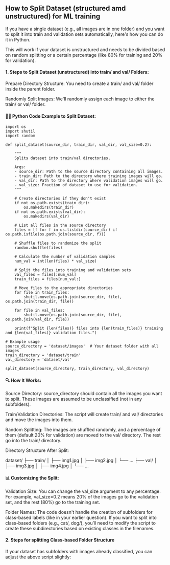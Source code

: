 ## How to Split Dataset (structured amd unstructured) for ML training

If you have a single dataset (e.g., all images are in one folder) and you want to split it into train and validation sets automatically, here's how you can do it in Python.

This will work if your dataset is unstructured and needs to be divided based on random splitting or a certain percentage (like 80% for training and 20% for validation).

#### 1. Steps to Split Dataset (unstructured) into train/ and val/ Folders:
Prepare Directory Structure: You need to create a train/ and val/ folder inside the parent folder.

Randomly Split Images: We'll randomly assign each image to either the train/ or val/ folder.

#### 🧑‍💻 Python Code Example to Split Dataset:

```
import os
import shutil
import random

def split_dataset(source_dir, train_dir, val_dir, val_size=0.2):

    """
    Splits dataset into train/val directories.

    Args:
    - source_dir: Path to the source directory containing all images.
    - train_dir: Path to the directory where training images will go.
    - val_dir: Path to the directory where validation images will go.
    - val_size: Fraction of dataset to use for validation.
    """
    
    # Create directories if they don't exist
    if not os.path.exists(train_dir):
        os.makedirs(train_dir)
    if not os.path.exists(val_dir):
        os.makedirs(val_dir)

    # List all files in the source directory
    files = [f for f in os.listdir(source_dir) if os.path.isfile(os.path.join(source_dir, f))]
    
    # Shuffle files to randomize the split
    random.shuffle(files)
    
    # Calculate the number of validation samples
    num_val = int(len(files) * val_size)
    
    # Split the files into training and validation sets
    val_files = files[:num_val]
    train_files = files[num_val:]
    
    # Move files to the appropriate directories
    for file in train_files:
        shutil.move(os.path.join(source_dir, file), os.path.join(train_dir, file))
    
    for file in val_files:
        shutil.move(os.path.join(source_dir, file), os.path.join(val_dir, file))

    print(f"Split {len(files)} files into {len(train_files)} training and {len(val_files)} validation files.")

# Example usage
source_directory = 'dataset/images'  # Your dataset folder with all images
train_directory = 'dataset/train'
val_directory = 'dataset/val'

split_dataset(source_directory, train_directory, val_directory)
```

#### 🔍 How It Works:
Source Directory: source_directory should contain all the images you want to split. These images are assumed to be unclassified (not in any subfolders).

Train/Validation Directories: The script will create train/ and val/ directories and move the images into them.

Random Splitting: The images are shuffled randomly, and a percentage of them (default 20% for validation) are moved to the val/ directory. The rest go into the train/ directory.

Directory Structure After Split:

dataset/
├── train/
│   ├── img1.jpg
│   ├── img2.jpg
│   └── ...
├── val/
│   ├── img3.jpg
│   ├── img4.jpg
│   └── ...

#### 📊 Customizing the Split:
Validation Size: You can change the val_size argument to any percentage. For example, val_size=0.2 means 20% of the images go to the validation set, and the rest (80%) go to the training set.

Folder Names: The code doesn't handle the creation of subfolders for class-based labels (like in your earlier question). If you want to split into class-based folders (e.g., cat/, dog/), you’ll need to modify the script to create these subdirectories based on existing classes in the filenames.

#### 2. Steps for splitting Class-based Folder Structure
If your dataset has subfolders with images already classified, you can adjust the above script slightly:
